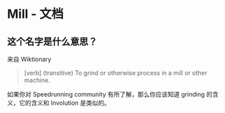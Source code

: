 # Mill - 文档

## 这个名字是什么意思？
来自 Wiktionary
> \[verb\] (transitive) To grind or otherwise process in a mill or other machine.

如果你对 Speedrunning community 有所了解，那么你应该知道 grinding 的含义，它的含义和 Involution 是类似的。
